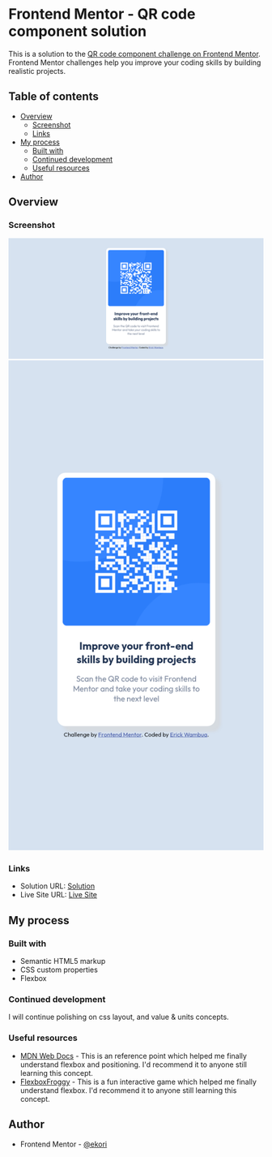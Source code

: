 # Frontend Mentor - QR code component solution

This is a solution to the [QR code component challenge on Frontend Mentor](https://www.frontendmentor.io/challenges/qr-code-component-iux_sIO_H). Frontend Mentor challenges help you improve your coding skills by building realistic projects. 

## Table of contents

- [Overview](#overview)
  - [Screenshot](#screenshot)
  - [Links](#links)
- [My process](#my-process)
  - [Built with](#built-with)
  - [Continued development](#continued-development)
  - [Useful resources](#useful-resources)
- [Author](#author)

## Overview

### Screenshot

![Desktop](images/desktop-screenshot.png)
![Phone](images/phone-screenshot.png)

### Links

- Solution URL: [Solution](https://www.frontendmentor.io/solutions/qr-code-component-solution-gPOC4JMlLy)
- Live Site URL: [Live Site](https://qr-c0d3-solution.netlify.app/)

## My process

### Built with

- Semantic HTML5 markup
- CSS custom properties
- Flexbox

### Continued development

I will continue polishing on css layout, and value & units concepts.

### Useful resources

- [MDN Web Docs](https://developer.mozilla.org/en-US/) - This is an reference point which helped me finally understand flexbox and positioning. I'd recommend it to anyone still learning this concept.
- [FlexboxFroggy](https://flexboxfroggy.com/) - This is a fun interactive game which helped me finally understand flexbox. I'd recommend it to anyone still learning this concept.

## Author

- Frontend Mentor - [@ekori](https://www.frontendmentor.io/profile/3kori)

